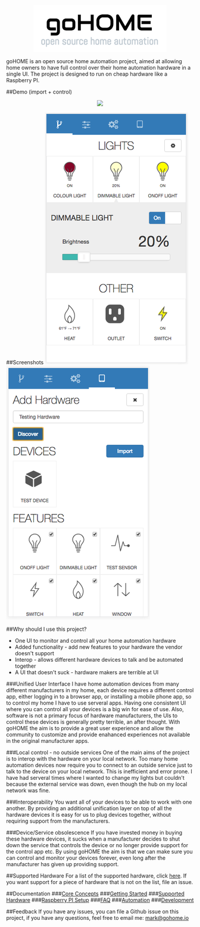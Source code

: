 <p align="center">
<img src="logo.png" />
</p>
goHOME is an open source home automation project, aimed at allowing home owners to have full control over their home automation hardware in a single UI. The project is designed to run on cheap hardware like a Raspberry PI.

##Demo (import + control)
<p align="center">
<img src="https://github.com/markdaws/gohome-assets/blob/master/gohome_demo_720.gif" />
</p>

##Screenshots
<img src="https://github.com/markdaws/gohome-assets/blob/master/features.png" />
<img src="https://github.com/markdaws/gohome-assets/blob/master/add_hardware.png" />

##Why should I use this project?
  - One UI to monitor and control all your home automation hardware
  - Added functionality - add new features to your hardware the vendor doesn't support
  - Interop - allows different hardware devices to talk and be automated together
  - A UI that doesn't suck - hardware makers are terrible at UI

###Unified User Interface
I have home automation devices from many different manufacturers in my home, each device requires a different control app, either logging in to a browser app, or installing a mobile phone app, so to control my home I have to use serveral apps. Having one consistent UI where you can control all your devices is a big win for ease of use.  Also, software is not a primary focus of hardware manufacturers, the UIs to control these devices is generally pretty terrible, an after thought. With goHOME the aim is to provide a great user experience and allow the community to customize and provide enahanced experiences not available in the original manufacturer apps.

###Local control - no outside services
One of the main aims of the project is to interop with the hardware on your local network.  Too many home automation devices now require you to connect to an outside service just to talk to the device on your local network.  This is inefficient and error prone.  I have had serveral times where I wanted to change my lights but couldn't because the external service was down, even though the hub on my local network was fine.

###Interoperability
You want all of your devices to be able to work with one another.  By providing an additional unification layer on top of all the hardware devices it is easy for us to plug devices together, without requiring support from the manufacturers.

###Device/Service obsolescence
If you have invested money in buying these hardware devices, it sucks when a manufacturer decides to shut down the service that controls the device or no longer provide support for the control app etc.  By using goHOME the aim is that we can make sure you can control and monitor your devices forever, even long after the manufacturer has given up providing support. 

##Supported Hardware
For a list of the supported hardware, click <a href="docs/supported_hardware.md">here</a>.  If you want support for a piece of hardware that is not on the list, file an issue.

##Documentation
###[Core Concepts](docs/core_concepts.md)
###[Getting Started](docs/getting_started.md)
###[Supported Hardware](docs/supported_hardware.md)
###[Raspberry PI Setup](docs/raspberrypi_manual.md)
###[FAQ](docs/faq.md)
###[Automation](docs/automation.md)
###[Development](docs/development.md)

##Feedback
If you have any issues, you can file a Github issue on this project, if you have any questions, feel free to email me: mark@gohome.io
